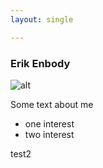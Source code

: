 ```yaml
---
layout: single

---
```


### Erik Enbody

![alt](assets/images/ee_header2.jpg)

Some text about me

+ one interest
+ two interest

test2
